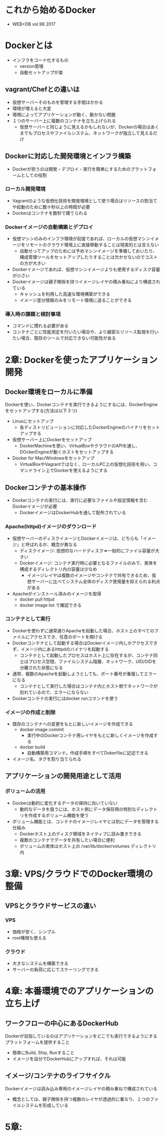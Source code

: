 # これから始めるDocker
- WEB+DB vol.98 2017

# Dockerとは    
- インフラをコード化するもの
    - version管理
    - 自動セットアップが楽    

## vagrant/Chefとの違いは
- 仮想サーバーそのものを管理する手間はかかる
- 環境が増えると大変
- 環境によってアプリケーションが動く、動かない問題
- １つのサーバー上に複数のコンテナを立ち上げられる
    - 仮想サーバーと同じように見えるかもしれないが、Dockerの場合はあくまでもプロセスやファイルシステム、ネットワークが独立して見えるだけ

## Dockerに対応した開発環境とインフラ構築
- Dockerが担うのは開発・デプロイ・実行を簡単にするためのプラットフォームとしての役割

### ローカル開発環境
- Vagrantのような仮想化技術を開発環境として使う場合はリソースの割当てや起動のために数十秒以上の時間が必要
- Dockerはコンテナを数秒で建てられる

### Dockerイメージの自動構築とデプロイ
- 仮想マシンのみのインフラ環境が前提であれば、ローカルの仮想マシンイメージをリモートのクラウド環境上に直接移動することは現実的とは言えない
    - 自動せってアップのためには予めマシンイメージを準備しておいたり、構成管理ツールをセットアップしたりすることは欠かせないのでコストの方が大きい
- Dockerイメージであれば、仮想マシンイメージよりも使用するディスク容量が小さい
- Dockerイメージは親子関係を持つイメージレイヤの積み重ねにより構成されている
    - キャッシュを利用した高速な環境構築ができる
    - イメージ差分情報のみをリモート環境に送ることができる

### 導入時の課題と検討事項
- コマンドに慣れる必要がある
- コンテナごとに性能測定を行いたい場合や、より厳密なリソース監視を行いたい場合、既存のツールで対応できない可能性がある

# 2章: Dockerを使ったアプリケーション開発
## Docker環境をローカルに準備
Dockerを使い、Dockerコンテナを実行できるようにするには、DockerEngineをセットアップする(方法は以下３つ)
- Linuxにセットアップ
    - 各ディストリビューションに対応したDockerEngineのバイナリをセットアップする
- 仮想サーバー上にDockerをセットアップ
    - DockerMachineを使い、VirtualBoxやクラウドのAPIを通し、DOckerEngineが動くホストをセットアップする
- Docker for Mac/Windowsをセットアップ
    - VirtualBoxやVagrantではなく、ローカルPC上の仮想化技術を用い、コマンドライン上でDockerを使えるようにする

## Dockerコンテナの基本操作
- Dockerコンテナの実行には、実行に必要なファイルや設定情報を含むDockerイメージが必要
    - DockerイメージはDockerHubを通して配布されている

### Apache(httpd)イメージのダウンロード
- 仮想サーバーのディスクイメージとDockerイメージは、どちらも「イメージ」と呼ばれるが、概念が異なる
    - ディスクイメージ: 仮想的なハードディスク=>一般的にファイル容量が大きい
    - Dockerイメージ: コンテナ実行時に必要となるファイルのみで、実体を構成するディレクトリ内の容量は少なめ
        - イメージレイヤは複数のイメージやコンテナで共有できるため、仮想サーバーに比べてシステム全体のディスク使用量を抑えられる利点がある
- Apacheがインストール済みのイメージを取得
    - docker pull httpd
    - docker image list で確認できる

### コンテナとして実行
- Dockerを使わずに通常通りApacheを起動した場合、ホスト上のすべてのファイルにアクセスでき、任意のポートを開ける
- Dockerコンテナとして起動する場合はDockerイメージ内しかアクセスできず、イメージ内にあるhttpdのバイナリを起動する
    - コンテナとして起動したプロセスはホスト上に存在するが、コンテナ同士はプロセス空間、ファイルシステム階層、ネットワーク、UID/GIDを分離された状態になる
- 通常、複数のApacheを起動しようとしても、ポート番号が重複してエラーになる
    - コンテナとして実行した場合はコンテナ内とホスト側でネットワークが別れているので、エラーにならない
- Dockerコンテナの実行にはdocker runコマンドを使う

### イメージの作成と削除
- 既存のコンテナへの変更をもとに新しいイメージを作成できる
    - docker image commit
        - 実行中のDockerコンテナ用レイヤをもとに新しくイメージを作成する
    - docker build
        - 自動構築用コマンド。作成手順をすべてDokerfileに記述できる
- イメージ名、タグを割り当てられる

## アプリケーションの開発用途として活用
### ボリュームの活用
- Dockerは動的に変化するデータの保持に向いていない
    - 動的なデータを扱うには、ホスト側にデータ保存用の特別なディレクトリを作成するボリューム機能を使う
- ボリューム機能とは、コンテナのイメージレイヤとは別にデータを管理する仕組み
    - Dockerホスト上のディスク領域をネイティブに読み書きできる
    - 複数のコンテナでデータを共有したい場合に便利
    - ボリュームの実体はホスト上の /var/lib/docker/volumes ディレクトリ内

# 3章: VPS/クラウドでのDocker環境の整備
## VPSとクラウドサービスの違い
### VPS
- 価格が安く、シンプル
- root権限も使える

### クラウド
- 大きなシステムを構築できる
- サーバーの負荷に応じてスケーリングできる

# 4章: 本番環境でのアプリケーションの立ち上げ
## ワークフローの中心にあるDockerHub
Dockerが目指しているのはアプリケーションをどこでも実行できるようにするプラットフォームを提供すること
- 簡単にBuild, Ship, Runすること
- イメージを自分でDockerHubにアップすれば、それは可能

## イメージ/コンテナのライフサイクル
Dockerイメージは読み込み専用のイメージレイヤの積み重ねで構成されている
- 概念としては、親子関係を持つ複数のレイヤが透過的に重なり、１つのファイルシステムを形成している

# 5章: 

